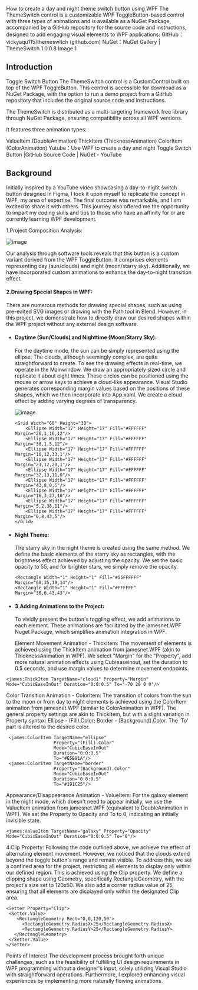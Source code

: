 How to create a day and night theme switch button using WPF
The ThemeSwitch control is a customizable WPF ToggleButton-based control with three types of animations and is available as a NuGet Package, accompanied by a GitHub repository for the source code and instructions, designed to add engaging visual elements to WPF applications.
GitHub：vickyaqu115/themeswitch (github.com)
NuGet：NuGet Gallery | ThemeSwitch 1.0.0.8
Image 1

## Introduction
Toggle Switch Button
The ThemeSwitch control is a CustomControl built on top of the WPF ToggleButton. This control is accessible for download as a NuGet Package, with the option to run a demo project from a GitHub repository that includes the original source code and instructions.

The ThemeSwitch is distributed as a multi-targeting framework free library through NuGet Package, ensuring compatibility across all WPF versions.

It features three animation types:

ValueItem (DoubleAnimation)
ThickItem (ThicknessAnimation)
ColorItem (ColorAnimation)
Yutube：Use WPF to create a day and night Toggle Switch Button |GitHub Source Code | NuGet - YouTube


## Background
Initially inspired by a YouTube video showcasing a day-to-night switch button designed in Figma, I took it upon myself to replicate the concept in WPF, my area of expertise. The final outcome was remarkable, and I am excited to share it with others. This journey also offered me the opportunity to impart my coding skills and tips to those who have an affinity for or are currently learning WPF development.

 

1.Project Composition Analysis:

![image](https://github.com/vickyqu115/themeswitch/assets/52397976/60120c4c-8ccc-400a-b3b4-c39ddcb51868)


Our analysis through software tools reveals that this button is a custom variant derived from the WPF ToggleButton. It comprises elements representing day (sun/clouds) and night (moon/starry sky). Additionally, we have incorporated custom animations to enhance the day-to-night transition effect.

#### 2.Drawing Special Shapes in WPF:
There are numerous methods for drawing special shapes, such as using pre-edited SVG images or drawing with the Path tool in Blend. However, in this project, we demonstrate how to directly draw our desired shapes within the WPF project without any external design software.

- #### Daytime (Sun/Clouds) and Nighttime (Moon/Starry Sky):
  For the daytime mode, the sun can be simply represented using the ellipse. The clouds, although seemingly complex, are quite straightforward to create. To see the drawing effects in real-time, we operate in the Mainwindow.
We draw an appropriately sized circle and replicate it about eight times. These circles can be positioned using the mouse or arrow keys to achieve a cloud-like appearance. Visual Studio generates corresponding margin values based on the positions of these shapes, which we then incorporate into App.xaml. We create a cloud effect by adding varying degrees of transparency.

  ![image](https://github.com/vickyqu115/themeswitch/assets/52397976/8de78a66-c295-4407-9c64-c139a4c51186)

  ```XAML
  <Grid Width="60" Height="30">
      <Ellipse Width="17" Height="17" Fill="#FFFFFF" Margin="26,1,16,12"/>
      <Ellipse Width="17" Height="17" Fill="#FFFFFF" Margin="38,1,5,12"/>
      <Ellipse Width="17" Height="17" Fill="#FFFFFF" Margin="10,12,33,1"/>
      <Ellipse Width="17" Height="17" Fill="#FFFFFF" Margin="23,12,20,1"/>
      <Ellipse Width="17" Height="17" Fill="#FFFFFF" Margin="32,13,11,0"/>
      <Ellipse Width="17" Height="17" Fill="#FFFFFF" Margin="43,8,0,5"/>
      <Ellipse Width="17" Height="17" Fill="#FFFFFF" Margin="16,3,27,10"/>
      <Ellipse Width="17" Height="17" Fill="#FFFFFF" Margin="5,2,38,11"/>
      <Ellipse Width="17" Height="17" Fill="#FFFFFF" Margin="0,8,43,5"/>
  </Grid>
  ```

- #### Night Theme:
  The starry sky in the night theme is created using the same method. We define the basic elements of the starry sky as rectangles, with the brightness effect achieved by adjusting the opacity. We set the basic opacity to 55, and for brighter stars, we simply remove the opacity.

  ```XAML
  <Rectangle Width="1" Height="1" Fill="#55FFFFFF" Margin="60,35,19,14"/> 
  <Rectangle Width="1" Height="1" Fill="#FFFFFF" Margin="36,6,43,43"/>
  ```

- #### 3.Adding Animations to the Project:
  To vividly present the button's toggling effect, we add animations to each element. These animations are facilitated by the jamesnet.WPF Nuget Package, which simplifies animation integration in WPF.

  Element Movement Animation - ThickItem:
The movement of elements is achieved using the ThickItem animation from jamesnet.WPF (akin to ThicknessAnimation in WPF). We select "Margin" for the "Property", add more natural animation effects using Cubieaseinout, set the duration to 0.5 seconds, and use margin values to determine movement endpoints.

```XAML
<james:ThickItem TargetName="cloud1" Property="Margin" Mode="CubicEaseInOut" Duration="0:0:0.5" To="-70 20 0 0"/>
```

Color Transition Animation - ColorItem:
The transition of colors from the sun to the moon or from day to night elements is achieved using the ColorItem animation from jamesnet.WPF (similar to ColorAnimation in WPF). The general property settings are akin to ThickItem, but with a slight variation in Property syntax:
  Ellipse - (Fill).Color;
  Border - (Background).Color.
The 'To' part is altered to the desired color.

```XAML
 <james:ColorItem TargetName="ellipse"
                  Property="(Fill).Color"
                  Mode="CubicEaseInOut"
                  Duration="0:0:0.5"
                  To="#E5B91A"/> 
 <james:ColorItem TargetName="border"
                  Property="(Background).Color"
                  Mode="CubicEaseInOut"
                  Duration="0:0:0.5"
                  To="#191C25"/>
```
Appearance/Disappearance Animation - ValueItem:
For the galaxy element in the night mode, which doesn't need to appear initially, we use the ValueItem animation from jamesnet.WPF (equivalent to DoubleAnimation in WPF). We set the Property to Opacity and To to 0, indicating an initially invisible state.

```XAML
<james:ValueItem TargetName="galaxy" Property="Opacity" Mode="CubicEaseInOut" Duration="0:0:0.5" To="0"/>
```

4.Clip Property:
Following the code outlined above, we achieve the effect of alternating element movement. However, we noticed that the clouds extend beyond the toggle button's range and remain visible. To address this, we set a confined area for the project, restricting all elements to display only within our defined region.
This is achieved using the Clip property.
We define a clipping shape using Geometry, specifically RectangleGeometry, with the project's size set to 120x50. We also add a corner radius value of 25, ensuring that all elements are displayed only within the designated Clip area.

```XAML
<Setter Property="Clip">
 <Setter.Value> 
    <RectangleGeometry Rect="0,0,120,50"> 
      <RectangleGeometry.RadiusX>25</RectangleGeometry.RadiusX> 
      <RectangleGeometry.RadiusY>25</RectangleGeometry.RadiusY> 
   </RectangleGeometry> 
 </Setter.Value> 
</Setter>
```

Points of Interest
The development process brought forth unique challenges, such as the feasibility of fulfilling UI design requirements in WPF programming without a designer's input, solely utilizing Visual Studio with straightforward operations. Furthermore, I explored enhancing visual experiences by implementing more naturally flowing animations.
